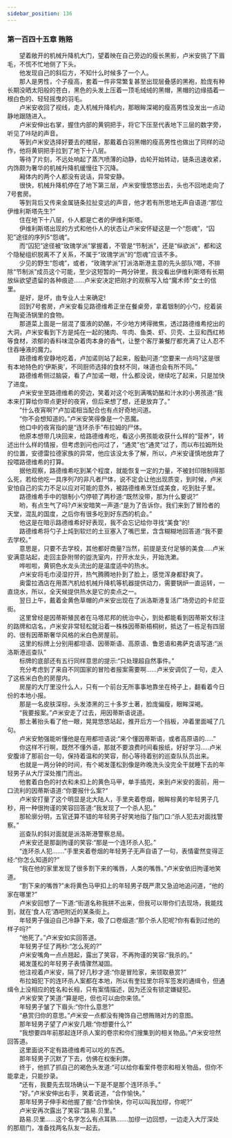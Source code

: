 ```yaml
---
sidebar_position: 136
---
```

### 第一百四十五章 贿赂  


　　望着敞开的机械升降机大门，望着映在自己旁边的瘦长黑影，卢米安挑了下眉毛，不慌不忙地侧了下头。  
　　他发现自己的斜后方，不知什么时候多了一个人。  
　　那人是男性，个子瘦高，套着一件非常繁复甚至出现层叠感的黑袍，脸庞有种长期没晒太阳般的苍白，黑色的头发上压着一顶毛绒绒的黑帽，黑帽的边缘插着一根白色的、轻轻摇曳的羽毛。  
　　卢米安收回了视线，走入机械升降机内，那眼眸深褐的瘦高男性没发出一点动静地跟随进入。  
　　卢米安伸出右掌，握住内部的黄铜把手，将它下压至代表地下三层的数字旁，听见了咔哒的声音。  
　　等到卢米安选择好要去的楼层，那戴着白羽黑帽的瘦高男性也做出了同样的动作，他将黄铜把手拉到了地下十八层。  
　　等待了片刻，不远处响起了蒸汽喷薄的动静，齿轮开始转动，链条迅速收紧，内饰颇为奢华的机械升降机缓慢往下沉降。  
　　厢体内的两个人都没有说话，异常安静。  
　　很快，机械升降机停在了地下第三层，卢米安慢悠悠出去，头也不回地走向了7号套房。  
　　等到背后又传来金属链条拉扯变远的声音，他才若有所思地无声自语道:“那位伊维利斯塔先生?”  
　　住在地下十八层，仆人都是亡者的伊维利斯塔。  
　　伊维利斯塔出现的方式和他仆人的状态让卢米安怀疑这是一个“怨魂”，“囚犯”途径的序列5“怨魂”。  
　　而“囚犯”途径被“玫瑰学派”掌握着，不管是“节制派”，还是“纵欲派”，都和这个隐秘组织脱离不了关系，不属于“玫瑰学派”的“怨魂”应该不多。  
　　少见的野生“怨魂”，或者，“玫瑰学派”打派洛斯港主意的先头部队?嗯，不排除“节制派”成员这个可能，至少这短暂的一两分钟里，我没看出伊维利斯塔有长期放纵欲望遗留的各种痕迹……卢米安决定把刚才的观察写入给“魔术师”女士的信里。  
　　是好，是坏，由专业人士来确定!  
　　回到7号套房，卢米安看见路德维希正坐在餐桌旁，拿着银制的小勺，挖着装在陶瓷汤锅里的食物。  
　　那道菜上面是一层混了蛋液的奶酪，不少地方烤得微焦，透过路德维希挖出的大洞，卢米安看到下方是炖在一起的猪肉、牛肉、鱼类、虾、贝壳、土豆和西红柿等食材，浓郁的香料味混杂着肉本身的香气，让整个客厅兼餐厅都充满了让人忍不住吞唾液的魔力。  
　　路德维希安静地吃着，卢加诺则站了起来，殷勤问道:“您要来一点吗?这是很有本地特色的‘伊斯奥’，不同厨师选择的食材不同，味道也会有所不同。”  
　　路德维希侧过脑袋，看了卢加诺一眼，什么都没说，继续吃了起来，只是加快了进度。  
　　卢米安坐至路德维希的旁边，笑着对这个吃到满嘴奶酪和汁水的小男孩道:“我本来打算给你带点更好的夜宵，但后来想了想，还是放弃了。”  
　　“什么夜宵啊?”卢加诺相当配合也有点好奇地问道。  
　　“你不会想知道的。”卢米安笑得像是一个恶魔。  
　　他口中的夜宵指的是“连环杀手”布拉姆的尸体。  
　　他原本想带几块回来，给路德维希吃，看这小男孩能收获什么样的“营养”，转述出什么样的情报，但考虑到问也问过了，“通灵”也“通灵”过了，而以布拉姆所处的位置，安德雷拉德家族的异常，他应该没太多了解，所以，卢米安谨慎地放弃了投喂路德维希的打算。  
　　据他观察，路德维希吃到某个程度，就能恢复一定的力量，不被封印限制得那么死，若给他吃一具序列7的非凡者尸体，说不定会让他出现质变，到时候，卢米安怕自己的实力不足以应对可能的意外，被路德维希烹饪成美食，吃到肚子里。  
　　路德维希手中的银制小勺停顿了两秒道:“既然没带，那为什么要说?”  
　　哟，有点生气了吗?卢米安暗笑一声道:“是为了告诉你，我们来到了冒险者的天堂，混乱的国度，之后你有很多吃到好东西的机会。”  
　　他这是在暗示路德维希好好表现，我不会忘记给你寻找“美食”的!  
　　路德维希将勺子上炖到软烂的土豆塞入了嘴巴里，含含糊糊地回答道:“我不要去学校。”  
　　意思是，只要不去学校，其他都好商量?当然，前提是支付足够的美食.....卢米安满意站起，走回主卧附带的盥洗室内，拧开水龙头，开始洗漱。  
　　哗啦啦，黄铜色水龙头流出的是温度适中的热水。  
　　卢米安将毛巾浸湿拧开，热气腾腾地扑到了脸上，感觉浑身都舒爽了。  
　　奥雷拉酒店在用蒸汽机给机械升降机等机器提供动力，需要锅炉一直运转，一直烧水，所以，全天候提供热水是它的卖点之一。  
　　翌日上午，戴着金黄色草帽的卢米安出现在了派洛斯港复活广场旁边的卡尼亚街。  
　　这里曾经是因蒂斯殖民者在马塔尼邦的统治中心，到处都能看到因蒂斯文标注的路牌和店名，卢米安非常轻松就沿着一株株因蒂斯梧桐树，抵达了一栋足有四层的、很有因蒂斯奢华风格的米白色房屋前。  
　　这里的标牌上分别用都坦语、因蒂斯语、高原语、鲁恩语和弗萨克语写道:“派洛斯港巡查队”  
　　标牌的底部还有五行同样意思的提示:“只处理超自然事件。”  
　　充分考虑到了来自不同国家的冒险者报案需要啊......卢米安调侃了一句，走入了这栋米白色的房屋内。  
　　房屋的大厅里没什么人，只有一个前台无所事事地靠坐在椅子上，翻看着今日份的本地小报。  
　　那是一名皮肤深棕，头发漆黑的三十多岁土著，脸庞偏瘦，眼眸深褐。  
　　“我要报案。”卢米安走了过去，用因蒂斯语说道。  
　　那土著抬头看了他一眼，晃晃悠悠站起，推开后方一个挡板，冲着里面喊了几句。  
　　卢米安勉强能听懂他是在用都坦语说:“来个懂因蒂斯语，或者高原语的.....”  
　　你这样不行啊，既然不懂外语，那就不要浪费时间看报纸，好好学习.....卢米安腹诽了那前台一句，保持着温和的笑容，耐心等待着别的巡查队队员出来。  
　　也就是一两分钟的时间，有个褐发蓬松到像是昨晚洗头没完全干就睡下去的年轻男子从大厅深处推门而出。  
　　他套着白色的衬衣和未扣上的黄色马甲，单手插兜，来到卢米安的面前，用一口流利的因蒂斯语道:“你要报什么案?“  
　　卢米安打量了这个明显是北大陆人，手里夹着卷烟，眼眸棕黄的年轻男子几秒，用一种很拘谨的笑容回答道:“我发现了一个杀人犯。”  
　　那轮廓分明，五官还算不错的年轻男子好笑地指了指门口:“杀人犯去对面找警察。”  
　　巡查队的斜对面就是派洛斯港警察总局。  
　　卢米安还是那副拘谨的笑容:“那是一个连环杀人犯。”  
　　“连环杀人犯.……”手里夹着卷烟的年轻男子无声自语了一句，表情霍然变得正经:“你怎么知道的?”  
　　“我在他的家里发现了很多割下来的嘴唇，人类的嘴唇。”卢米安依旧拘谨地笑道。  
　　“割下来的嘴唇?”未将黄色马甲扣上的年轻男子既严肃又急迫地追问道，“他的家在哪里?”  
　　卢米安回想了一下道:“街道名称我拼不出来，但我可以带你们去现场，我能找到，就在‘食人花’酒吧附近的某条街上。  
　　年轻男子强迫自己冷静下来，吸了口卷烟道:“那个杀人犯呢?你有看到过他的样子吗?”  
　　“他死了。”卢米安如实回答道。  
　　年轻男子怔了两秒:“怎么死的?”  
　　卢米安嘴角一点点翘起，露出了笑容，不再拘谨的笑容:“我杀的。”  
　　褐发蓬松的年轻男子表情骤然凝固。  
　　他注视着卢米安，隔了好几秒才道:“你是冒险家，来领取悬赏?”  
　　布拉姆犯下的连环杀人案都在本地，所以有奎拉里尔将军签发的通缉令，但通缉令上没相应的姓名和长相，只有案情描述，因为还没有锁定嫌疑犯。  
　　卢米安笑了笑道:“算是吧，但也可以由你来领。”  
　　年轻男子皱了下眉头:“你什么意思?”  
　　“悬赏归你的意思。”卢米安一点都没有掩饰自己想贿赂对方的意图。  
　　那年轻男子望了卢米安几眼:“你想要什么?”  
　　“我想要四年前那起连环杀人案的卷宗和你们搜集到的相关物品。”卢米安坦然回答道。  
　　这里面说不定有路德维希可以吃的东西。  
　　那年轻男子沉默了下去，仿佛在权衡利弊。  
　　终于，他抓了抓自己的褐色头发道:“可以给你看案件卷宗和相关物品，但你不能拿走，只能抄录。  
　　“还有，我要先去现场确认一下是不是那个连环杀手。”  
　　“好。”卢米安伸出右手，笑着说道，“合作愉快。”  
　　那年轻男子伸手和他握了握:“合作愉快，你可以叫我加缪，你呢?”  
　　卢米安再次露出了笑容:“路易.贝里。”  
　　路易.贝里……这个名字怎么有点耳熟…….加缪一边回想，一边走入大厅深处的那扇门，准备找两名队友一起去。  
